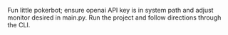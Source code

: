 Fun little pokerbot; ensure openai API key is in system path and adjust monitor desired in main.py. Run the project and follow directions through the CLI.
